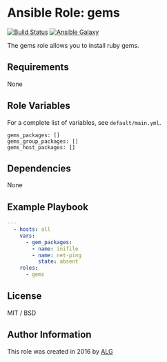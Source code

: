 # Ansible Role: gems

[![Build Status](https://travis-ci.org/AttestationLegale/ansible-role-gems.svg?branch=master)](https://travis-ci.org/AttestationLegale/ansible-role-gems) [![Ansible Galaxy](http://img.shields.io/badge/ansible--galaxy-gems-blue.svg)](https://galaxy.ansible.com/AttestationLegale/gems/)

The gems role allows you to install ruby gems.


## Requirements

None

## Role Variables

For a complete list of variables, see `default/main.yml`.

    gems_packages: []
    gems_group_packages: []
    gems_host_packages: []

## Dependencies

None

## Example Playbook

```yaml
---
  - hosts: all
    vars:
      - gem_packages:
        - name: inifile
        - name: net-ping
          state: absent
    roles:
      - gems
```

## License

MIT / BSD

## Author Information

This role was created in 2016 by [ALG](https://www.attestationlegale.fr)

